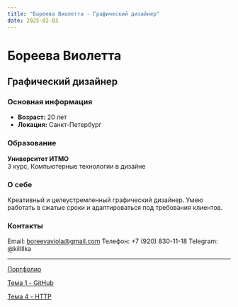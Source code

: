 ```yaml
---
title: "Бореева Виолетта - Графический дизайнер"
date: 2025-02-03
---
```


# Бореева Виолетта
## Графический дизайнер

### Основная информация
- **Возраст:** 20 лет
- **Локация:** Санкт-Петербург

### Образование
**Университет ИТМО**  
3 курс, Компьютерные технологии в дизайне

### О себе
Креативный и целеустремленный графический дизайнер. Умею работать в сжатые сроки и адаптироваться под требования клиентов.

### Контакты
Email: boreevaviola@gmail.com
Телефон: +7 (920) 830-11-18
Telegram: @killllka

---

[Портфолио](/web-portfolio/experience)

[Тема 1 - GitHub](/web-portfolio/github)

[Тема 4 - HTTP](/web-portfolio/http)